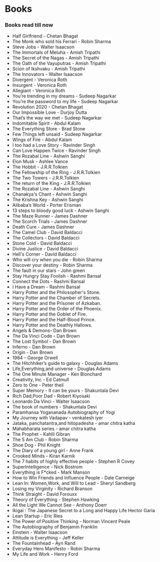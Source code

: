 # Books
### Books read till now

* Half Girlfriend - Chetan Bhagat
* The Monk who sold his Ferrari - Robin Sharma
* Steve Jobs - Walter Isaacson
* The Immortals of Meluha - Amish Tripathi
* The Secret of the Nagas - Amish Tripathi
* The Oath of the Vayuputras - Amish Tripathi
* Scion of Ikshvaku - Amish Tripathi
* The Innovators - Walter Isaacson
* Divergent - Veronica Roth
* Insurgent - Veronica Roth
* Allegiant - Veronica Roth
* You’re trending in my dreams - Sudeep Nagarkar
* You’re the password to my life - Sudeep Nagarkar
* Revolution 2020 - Chetan Bhagat
* Our Impossible Love - Durjoy Dutta
* That’s the way we met - Sudeep Nagarkar
* Indomitable Spirit - Abdul Kalam
* The Everything Store - Brad Stone
* Few Things left unsaid - Sudeep Nagarkar
* Wings of  Fire - Abdul Kalam
* I too had a Love Story - Ravinder Singh
* Can Love Happen Twice - Ravinder Singh
* The Rozabal Line - Ashwin Sanghi
* Elon Musk - Ashlee Vance
* The Hobbit - J.R.R.Tolkien
* The Fellowship of the Ring -  J.R.R.Tolkien
* The Two Towers -  J.R.R.Tolkien
* The return of the King -  J.R.R.Tolkien
* The Rozabal Line - Ashwin Sanghi
* Chanakya's Chant - Ashwin Sanghi
* The Krishna Key - Ashwin Sanghi
* Alibaba’s World - Porter Erisman
* 13 steps to bloody good luck - Ashwin Sanghi
* The Maze Runner - James Dashner
* The Scorch Trials - James Dashner
* Death Cure - James Dashner
* The Camel Club - David Baldacci
* The Collectors - David Baldacci
* Stone Cold - David Baldacci
* Divine Justice - David Baldacci
* Hell's Corner - David Baldacci
* Who will cry when you die - Robin Sharma
* Discover your destiny - Robin Sharma
* The fault in our stars - John green
* Stay Hungry Stay Foolish - Rashmi Bansal
* Connect the Dots - Rashmi Bansal
* I Have a Dream - Rashmi Bansal
* Harry Potter and the Philosopher's Stone.
* Harry Potter and the Chamber of Secrets.
* Harry Potter and the Prisoner of Azkaban.
* Harry Potter and the Order of the Phoenix.
* Harry Potter and the Goblet of Fire.
* Harry Potter and the Half-Blood Prince.
* Harry Potter and the Deathly Hallows.
* Angels & Demons- Dan Brown
* The Da Vinci Code - Dan Brown
* The Lost Symbol - Dan Brown
* Inferno - Dan Brown
* Origin - Dan Brown
* 1984 - George Orwell
* The Hitchhiker’s guide to galaxy - Douglas Adams
* Life,Everything,and universe - Douglas Adams
* The One Minute Manager - Ken Blonchard
* Creativity, Inc - Ed Catmull
* Zero to One - Peter theil
* Super Memory - It can be yours - Shakuntala Devi
* Rich Dad,Poor Dad - Robert Kiyosaki
* Leonardo Da Vinci - Walter Isaacson
* The book of numbers - Shakuntala Devi
* Paramhansa Yogananada Autobiography of Yogi
* My Journey with Vadapav -  venkatesh iyer
* Jataka, panchatantra,and hitopadesha - amar chitra katha
* Mahabharata series - amar chitra katha
* The Prophet - Kahlil Gibran
* The 5 Am Club - Robin Sharma
* Shoe Dog - Phil Knight
* The Diary of a young girl - Anne Frank
* Crooked Minds - Kiran Karnik
* The 7 habits of highly effective people - Stephen R Covey
* SuperIntelligence - Nick Bostrom
* Everything is F*cked - Mark Manson
* How to Win Friends and Influence People - Dale Carneige
* Lean In: Women,Work, and Will to Lead - Sheryl Sandberg
* Losing my Virginity - Richard Branson
* Think Straight - David Forouxx
* Theory of Everything - Stephen Hawking
* All the Light We Cannot See - Anthony Doerr
* Ikigai : The Japanese Secret to a Long and Happy Life Hector       Garia
* Lean Startup - Eric Ries
* The Power of Positive Thinking - Norman Vincent Peale
* The Autobiography of Benjamin Franklin
* Einstein - Walter Isaacson
* Attitude is Everything - Jeff Keller
* The Fountainhead - Ayn Rand
* Everyday Hero Manifesto - Robin Sharma
* My Life and Work - Henry Ford
